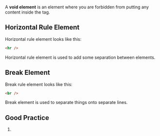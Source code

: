 A **void element** is an element where you are forbidden from putting any content inside the tag.

##  Horizontal Rule Element

Horizontal rule element looks like this:
```html
<hr />
```

Horizontal rule element is used to add some separation between elements.

## Break Element

Break rule element looks like this:
```html
<br />
```

Break element is used to separate things onto separate lines.

## Good Practice

1. 